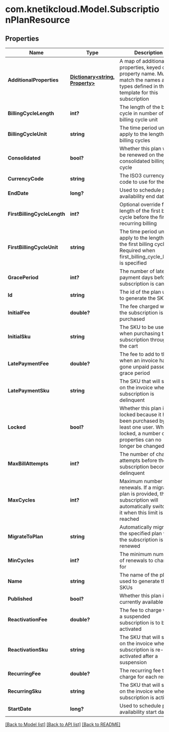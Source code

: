 # com.knetikcloud.Model.SubscriptionPlanResource
## Properties

Name | Type | Description | Notes
------------ | ------------- | ------------- | -------------
**AdditionalProperties** | [**Dictionary&lt;string, Property&gt;**](Property.md) | A map of additional properties, keyed on the property name.  Must match the names and types defined in the template for this subscription | [optional] 
**BillingCycleLength** | **int?** | The length of the billing cycle in number of billing cycle unit | 
**BillingCycleUnit** | **string** | The time period unit to apply to the length of billing cycles | 
**Consolidated** | **bool?** | Whether this plan will be renewed on the consolidated billing cycle | 
**CurrencyCode** | **string** | The ISO3 currency code to use for the fees | 
**EndDate** | **long?** | Used to schedule plan availability end date | [optional] 
**FirstBillingCycleLength** | **int?** | Optional override for the length of the first billing cycle before the first recurring billing | [optional] 
**FirstBillingCycleUnit** | **string** | The time period unit to apply to the length of the first billing cycle. Required when first_billing_cycle_length is specified | [optional] 
**GracePeriod** | **int?** | The number of late payment days before a subscription is canceled | 
**Id** | **string** | The id of the plan used to generate the SKUs | [optional] 
**InitialFee** | **double?** | The fee charged when the subscription is purchased | 
**InitialSku** | **string** | The SKU to be used when purchasing the subscription through the cart | [optional] 
**LatePaymentFee** | **double?** | The fee to add to the bill when an invoice has gone unpaid passed the grace period | 
**LatePaymentSku** | **string** | The SKU that will show on the invoice when the subscription is delinquent | [optional] 
**Locked** | **bool?** | Whether this plan is locked because it has been purchased by at least one user.  When locked, a number of properties can no longer be changed | [optional] 
**MaxBillAttempts** | **int?** | The number of charge attempts before the subscription becomes delinquent | 
**MaxCycles** | **int?** | Maximum number of renewals. If a migration plan is provided, the subscription will automatically switch to it when this limit is reached | [optional] 
**MigrateToPlan** | **string** | Automatically migrate to the specified plan when the subscription is first renewed | [optional] 
**MinCycles** | **int?** | The minimum number of renewals to charge for | [optional] 
**Name** | **string** | The name of the plan used to generate the SKUs | 
**Published** | **bool?** | Whether this plan is currently available | 
**ReactivationFee** | **double?** | The fee to charge when a suspended subscription is to be re-activated | 
**ReactivationSku** | **string** | The SKU that will show on the invoice when the subscription is re-activated after a suspension | [optional] 
**RecurringFee** | **double?** | The recurring fee to charge for each renewal | 
**RecurringSku** | **string** | The SKU that will show on the invoice when the subscription is activated | [optional] 
**StartDate** | **long?** | Used to schedule plan availability start date | [optional] 

[[Back to Model list]](../README.md#documentation-for-models) [[Back to API list]](../README.md#documentation-for-api-endpoints) [[Back to README]](../README.md)

